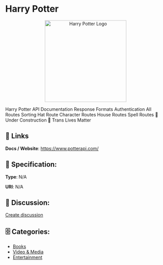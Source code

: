 # Harry Potter
<p align="center">
    <img width="256" src="https://raw.githubusercontent.com/apis-list/apis-list/main/apis/harry-potter/logo_256x256.png" alt="Harry Potter Logo"/>
</p>

Harry Potter API Documentation Response Formats Authentication All Routes Sorting Hat Route Character Routes House Routes Spell Routes 🚧 Under Construction 🚧 Trans Lives Matter

##  🔗 Links
**Docs / Website**: https://www.potterapi.com/

## 🧬 Specification:
**Type**: N/A

**URI**: N/A

## 💬 Discussion:
[Create discussion](https://github.com/apis-list/apis-list/discussions/new)

## 🗄️ Categories:
- [Books](https://github.com/apis-list/apis-list#books)
- [Video & Media](https://github.com/apis-list/apis-list#video--media)
- [Entertainment](https://github.com/apis-list/apis-list#entertainment)



